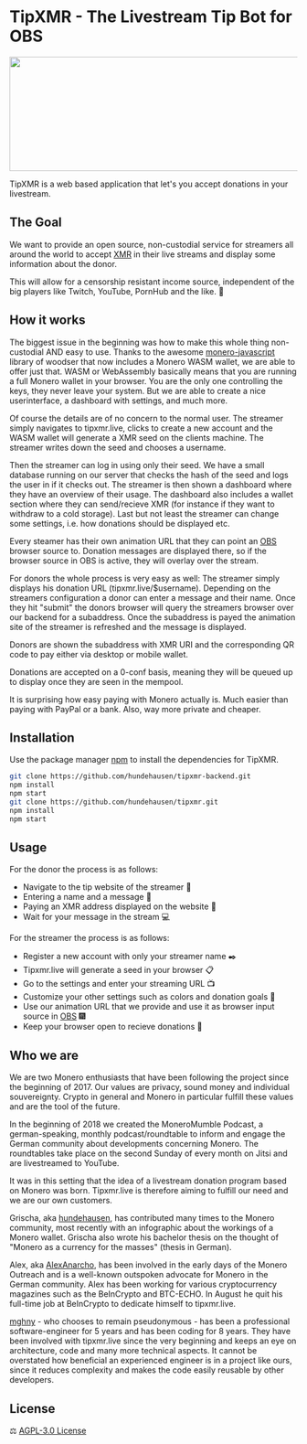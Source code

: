 # TipXMR - The Livestream Tip Bot for OBS

<p align="center">
  <img width="1000" height="200" src="https://raw.githubusercontent.com/hundehausen/tipxmr/Readme/src/images/tipxmr-live.png">
</p>

TipXMR is a web based application that let's you accept donations in your livestream.

## The Goal

We want to provide an open source, non-custodial service for streamers all around the world to accept [XMR](https://www.getmonero.org) in their live streams and display some information about the donor.

This will allow for a censorship resistant income source, independent of the big players like Twitch, YouTube, PornHub and the like. :speak_no_evil:

## How it works

The biggest issue in the beginning was how to make this whole thing non-custodial AND easy to use. Thanks to the awesome [monero-javascript](https://github.com/monero-ecosystem/monero-javascript) library of woodser that now includes a Monero WASM wallet, we are able to offer just that. WASM or WebAssembly basically means that you are running a full Monero wallet in your browser. You are the only one controlling the keys, they never leave your system. But we are able to create a nice userinterface, a dashboard with settings, and much more.

Of course the details are of no concern to the normal user. The streamer simply navigates to tipxmr.live, clicks to create a new account and the WASM wallet will generate a XMR seed on the clients machine. The streamer writes down the seed and chooses a username.

Then the streamer can log in using only their seed. We have a small database running on our server that checks the hash of the seed and logs the user in if it checks out. The streamer is then shown a dashboard where they have an overview of their usage. The dashboard also includes a wallet section where they can send/recieve XMR (for instance if they want to withdraw to a cold storage). Last but not least the streamer can change some settings, i.e. how donations should be displayed etc.

Every steamer has their own animation URL that they can point an [OBS](https://obsproject.com/) browser source to. Donation messages are displayed there, so if the browser source in OBS is active, they will overlay over the stream.

For donors the whole process is very easy as well: The streamer simply displays his donation URL (tipxmr.live/\$username). Depending on the streamers configuration a donor can enter a message and their name. Once they hit "submit" the donors browser will query the streamers browser over our backend for a subaddress. Once the subaddress is payed the animation site of the streamer is refreshed and the message is displayed.

Donors are shown the subaddress with XMR URI and the corresponding QR code to pay either via desktop or mobile wallet.

Donations are accepted on a 0-conf basis, meaning they will be queued up to display once they are seen in the mempool.

It is surprising how easy paying with Monero actually is. Much easier than paying with PayPal or a bank. Also, way more private and cheaper.

## Installation

Use the package manager [npm](https://www.npmjs.com/) to install the dependencies for TipXMR.

```bash
git clone https://github.com/hundehausen/tipxmr-backend.git
npm install
npm start
git clone https://github.com/hundehausen/tipxmr.git
npm install
npm start
```

## Usage

For the donor the process is as follows:

- Navigate to the tip website of the streamer :eyes:
- Entering a name and a message :speech_balloon:
- Paying an XMR address displayed on the website :money_with_wings:
- Wait for your message in the stream :computer:

For the streamer the process is as follows:

- Register a new account with only your streamer name :black_nib:
- Tipxmr.live will generate a seed in your browser :clipboard:
- Go to the settings and enter your streaming URL :tv:
- Customize your other settings such as colors and donation goals :wrench:
- Use our animation URL that we provide and use it as browser input source in [OBS](https://obsproject.com/) :fireworks:
- Keep your browser open to recieve donations :money_with_wings:

## Who we are

We are two Monero enthusiasts that have been following the project since the beginning of 2017. Our values are privacy, sound money and individual souvereignty. Crypto in general and Monero in particular fulfill these values and are the tool of the future.

In the beginning of 2018 we created the MoneroMumble Podcast, a german-speaking, monthly podcast/roundtable to inform and engage the German community about developments concerning Monero. The roundtables take place on the second Sunday of every month on Jitsi and are livestreamed to YouTube.

It was in this setting that the idea of a livestream donation program based on Monero was born. Tipxmr.live is therefore aiming to fulfill our need and we are our own customers.

Grischa, aka [hundehausen](https://github.com/hundehausen), has contributed many times to the Monero community, most recently with an infographic about the workings of a Monero wallet. Grischa also wrote his bachelor thesis on the thought of "Monero as a currency for the masses" (thesis in German).

Alex, aka [AlexAnarcho](https://github.com/AlexAnarcho), has been involved in the early days of the Monero Outreach and is a well-known outspoken advocate for Monero in the German community. Alex has been working for various cryptocurrency magazines such as the BeInCrypto and BTC-ECHO. In August he quit his full-time job at BeInCrypto to dedicate himself to tipxmr.live.

[mghny](https://github.com/mghny) - who chooses to remain pseudonymous - has been a professional software-engineer for 5 years and has been coding for 8 years. They have been involved with tipxmr.live since the very beginning and keeps an eye on architecture, code and many more technical aspects. It cannot be overstated how beneficial an experienced engineer is in a project like ours, since it reduces complexity and makes the code easily reusable by other developers.

## License

:balance_scale: [AGPL-3.0 License](https://github.com/hundehausen/tipxmr/blob/master/LICENSE)
